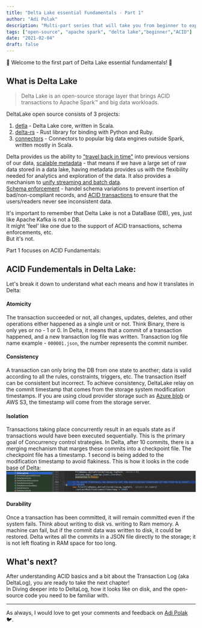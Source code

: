 ```yaml
---
title: "Delta Lake essential Fundamentals - Part 1"
author: "Adi Polak"
description: "Multi-part series that will take you from beginner to expert in Delta Lake"
tags: ["open-source", "apache spark", "delta lake","beginner","ACID"]
date: "2021-02-04"
draft: false
---
```

🎉 Welcome to the first part of Delta Lake essential fundamentals! 🎉


## What is Delta Lake
<blockquote>
<p>Delta Lake is an open-source storage layer that brings ACID
transactions to Apache Spark™ and big data workloads. </p>
</blockquote>

DeltaLake open source consists of 3 projects:
1. [detla](https://github.com/delta-io/delta) - Delta Lake core, written in Scala.
2. [delta-rs](https://github.com/delta-io/delta-rs) - Rust library for binding with Python and Ruby.
3. [connectors](https://github.com/delta-io/connectors) - Connectors to popular big data engines outside Spark, written mostly in Scala.


Delta provides us the ability to <u>"travel back in time"</u> into previous versions of our data, <u>scalable metadata</u> - that means if we have a large set of raw data stored in a data lake, having metadata provides us with the flexibility needed for analytics and exploration of the data. It also provides a mechanism to <u>unify streaming and batch data</u>.<br>
<u>Schema enforcement</u> - handel schema variations to prevent insertion of bad/non-compliant records, and <u>ACID transactions</u> to ensure that the users/readers never see inconsistent data.

<highlight>
<p>It's important to remember that Delta Lake is not a DataBase (DB), yes, just like Apache Kafka is not a DB.<br>
It might 'feel' like one due to the support of ACID transactions, schema enforcements, etc.<br>
But it's not.</p>
</highlight>

Part 1 focuses on ACID Fundamentals:

## ACID Fundementals in Delta Lake:
Let's break it down to understand what each means and how it translates in Delta:

#### Atomicity
  The transaction succeeded or not, all changes, updates, deletes, and other operations either happened as a single unit or not. Think Binary, there is only yes or no - 1 or 0. In Delta, it means that a commit of a transaction happened, and a new transaction log file was written. Transaction log file name example - `000001.json`, the number represents the commit number.
#### Consistency
   A transaction can only bring the DB from one state to another; data is valid according to all the rules, constraints, triggers, etc. The transaction itself can be consistent but incorrect. To achieve consistency, DeltaLake relay on the commit timestamp that comes from the storage system modification timestamps. If you are using cloud provider storage such as [Azure blob](https://docs.microsoft.com/en-us/azure/storage/blobs/storage-blobs-introduction?WT.mc_id=delta-13569-adpolak) or AWS S3, the timestamp will come from the storage server.
#### Isolation
  Transactions taking place concurrently result in an equals state as if transactions would have been executed sequentially. This is the primary goal of Concurrency control strategies. In Delta, after 10 commits, there is a merging mechanism that marges these commits into a checkpoint file. The checkpoint file has a timestamp. 1 second is being added to the modification timestamp to avoid flakiness. This is how it looks in the code base of Delta: 
  <img class="responsive" src="/images/delta-lake-avoid-flakiness-commit.png" alt="drawing">

#### Durability
  Once a transaction has been committed, it will remain committed even if the system fails. Think about writing to disk vs. writing to Ram memory. A machine can fail, but if the commit data was written to disk, it could be restored. Delta writes all the commits in a JSON file directly to the storage; it is not left floating in RAM space for too long.

## What's next?

After understanding ACID basics and a bit about the Transaction Log (aka DeltaLog), you are ready to take the next chapter! <br> In Diving deeper into to DeltaLog, how it looks like on disk, and the open-source code you need to be familiar with. 

-------------------------------------------
As always, I would love to get your comments and feedback on [Adi Polak](https://twitter.com/intent/follow?original_referer=http%3A%2F%2Flocalhost%3A1313%2F&ref_src=twsrc%5Etfw&region=follow_link&screen_name=AdiPolak&tw_p=followbutton) 🐦.
